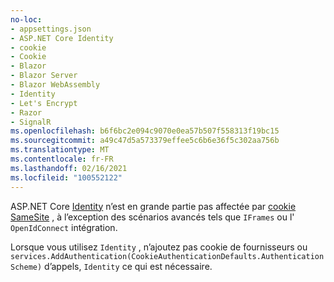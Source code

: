 ```yaml
---
no-loc:
- appsettings.json
- ASP.NET Core Identity
- cookie
- Cookie
- Blazor
- Blazor Server
- Blazor WebAssembly
- Identity
- Let's Encrypt
- Razor
- SignalR
ms.openlocfilehash: b6f6bc2e094c9070e0ea57b507f558313f19bc15
ms.sourcegitcommit: a49c47d5a573379effee5c6b6e36f5c302aa756b
ms.translationtype: MT
ms.contentlocale: fr-FR
ms.lasthandoff: 02/16/2021
ms.locfileid: "100552122"
---
```

ASP.NET Core [Identity](xref:security/authentication/identity) n’est en grande partie pas affectée par [ cookie SameSite](xref:security/samesite) , à l’exception des scénarios avancés tels que `IFrames` ou l' `OpenIdConnect` intégration.

Lorsque vous utilisez `Identity` ,  n’ajoutez pas cookie de fournisseurs ou ` services.AddAuthentication(CookieAuthenticationDefaults.AuthenticationScheme)` d’appels, `Identity` ce qui est nécessaire.